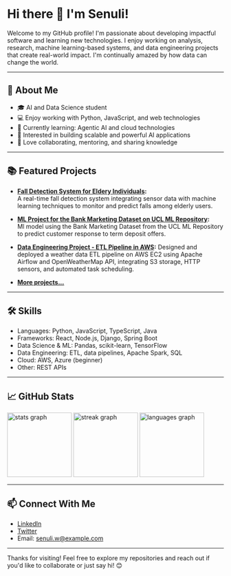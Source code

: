 # Hi there 👋 I'm Senuli!

Welcome to my GitHub profile! I'm passionate about developing impactful software and learning new technologies. I enjoy working on analysis, research, machine learning-based systems, and data engineering projects that create real-world impact. I'm continually amazed by how data can change the world.

---

## 🚀 About Me

- 🎓 AI and Data Science student
- 💻 Enjoy working with Python, JavaScript, and web technologies
- 🌱 Currently learning: Agentic AI and cloud technologies
- 🎯 Interested in building scalable and powerful AI applications
- 🤝 Love collaborating, mentoring, and sharing knowledge

---

## 📚 Featured Projects

- **[Fall Detection System for Eldery Individuals](https://github.com/ethanchristoff/CM2603-Data_Science_Project-G20):**  
  A real-time fall detection system integrating sensor data with machine learning techniques to monitor and predict falls among elderly users.

- **[ML Project for the Bank Marketing Dataset on UCL ML Repository](https://github.com/senuli-w/CM2604):**  
  Ml model using the Bank Marketing Dataset from the UCL ML Repository to predict customer response to term deposit offers.

- **[Data Engineering Project - ETL Pipeline in AWS]():**
  Designed and deployed a weather data ETL pipeline on AWS EC2 using Apache Airflow and OpenWeatherMap API, integrating S3 storage, HTTP sensors, and automated task scheduling.
  
- **[More projects...](https://github.com/senuli-w?tab=repositories)**

---

## 🛠️ Skills

- Languages: Python, JavaScript, TypeScript, Java
- Frameworks: React, Node.js, Django, Spring Boot
- Data Science & ML: Pandas, scikit-learn, TensorFlow
- Data Engineering: ETL, data pipelines, Apache Spark, SQL
- Cloud: AWS, Azure (beginner)
- Other: REST APIs

---

## 📈 GitHub Stats

<div align="left">
  <img src="https://github-readme-stats.vercel.app/api?username=senuli-w&hide_title=false&hide_rank=false&show_icons=true&include_all_commits=true&count_private=true&disable_animations=false&theme=great-gatsby&locale=en&hide_border=false&order=1" height="150" alt="stats graph"  />
  <img src="https://streak-stats.demolab.com?user=senuli-w&locale=en&mode=daily&theme=great-gatsby&hide_border=false&border_radius=5&order=3" height="150" alt="streak graph"  />
  <img src="https://github-readme-stats.vercel.app/api/top-langs?username=senuli-w&locale=en&hide_title=false&layout=compact&card_width=320&langs_count=5&theme=great-gatsby&hide_border=false&order=2" height="150" alt="languages graph"  />
</div>

---

## 📫 Connect With Me

- [LinkedIn](https://linkedin.com/in/senuli-w)
- [Twitter](https://twitter.com/senuli_w)
- Email: senuli.w@example.com

---

Thanks for visiting! Feel free to explore my repositories and reach out if you'd like to collaborate or just say hi! 😊
